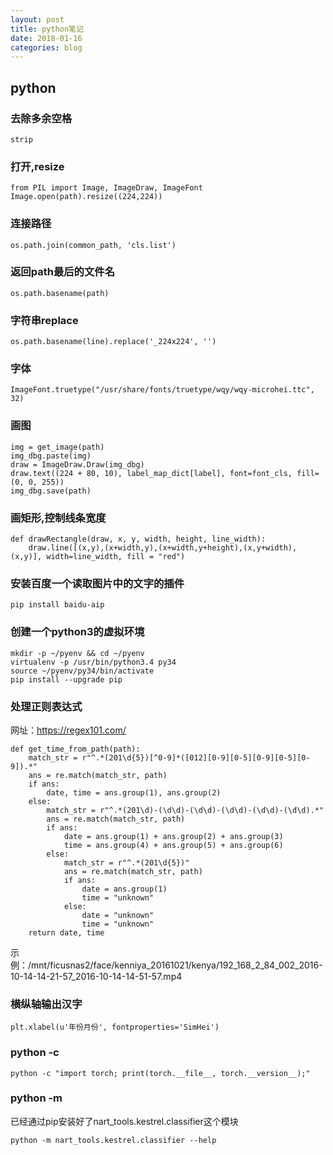 ```yaml
---
layout: post
title: python笔记
date: 2018-01-16
categories: blog
---
```


## python
### 去除多余空格
```
strip
```
### 打开,resize
```
from PIL import Image, ImageDraw, ImageFont
Image.open(path).resize((224,224))
```
### 连接路径
```
os.path.join(common_path, 'cls.list')
```
### 返回path最后的文件名
```
os.path.basename(path)
```
### 字符串replace
```
os.path.basename(line).replace('_224x224', '')
```
### 字体
```
ImageFont.truetype("/usr/share/fonts/truetype/wqy/wqy-microhei.ttc", 32)
```
### 画图
```
img = get_image(path)
img_dbg.paste(img)
draw = ImageDraw.Draw(img_dbg)
draw.text((224 + 80, 10), label_map_dict[label], font=font_cls, fill=(0, 0, 255))
img_dbg.save(path)
```
### 画矩形,控制线条宽度
```
def drawRectangle(draw, x, y, width, height, line_width):
    draw.line([(x,y),(x+width,y),(x+width,y+height),(x,y+width),(x,y)], width=line_width, fill = "red")
```
### 安装百度一个读取图片中的文字的插件
```
pip install baidu-aip
```
### 创建一个python3的虚拟环境
```
mkdir -p ~/pyenv && cd ~/pyenv
virtualenv -p /usr/bin/python3.4 py34
source ~/pyenv/py34/bin/activate
pip install --upgrade pip
```

### 处理正则表达式
网址：https://regex101.com/
```
def get_time_from_path(path):
    match_str = r"^.*(201\d{5})[^0-9]*([012][0-9][0-5][0-9][0-5][0-9]).*"
    ans = re.match(match_str, path)
    if ans:
        date, time = ans.group(1), ans.group(2)
    else:
        match_str = r"^.*(201\d)-(\d\d)-(\d\d)-(\d\d)-(\d\d)-(\d\d).*"
        ans = re.match(match_str, path)
        if ans:
            date = ans.group(1) + ans.group(2) + ans.group(3)
            time = ans.group(4) + ans.group(5) + ans.group(6)
        else:
            match_str = r"^.*(201\d{5})"
            ans = re.match(match_str, path)
            if ans:
                date = ans.group(1)
                time = "unknown"
            else:
                date = "unknown"
                time = "unknown"
    return date, time
```
示例：/mnt/ficusnas2/face/kenniya_20161021/kenya/192_168_2_84_002_2016-10-14-14-21-57_2016-10-14-14-51-57.mp4

### 横纵轴输出汉字
```
plt.xlabel(u'年份月份', fontproperties='SimHei')
```

### python -c
```
python -c "import torch; print(torch.__file__, torch.__version__);"
```

### python -m
已经通过pip安装好了nart_tools.kestrel.classifier这个模块
```
python -m nart_tools.kestrel.classifier --help
```